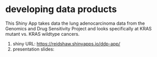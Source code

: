 # developing data products

This Shiny App takes data the lung adenocarcinoma data from the Genomics and Drug Sensitivity Project and looks specifically at KRAS mutant vs. KRAS wildtype cancers. 

1. shiny URL: https://reidshaw.shinyapps.io/ddp-app/
2. presentation slides:
